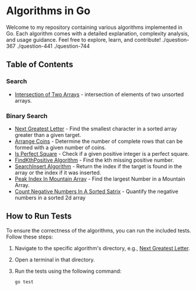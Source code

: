 # Algorithms in Go

Welcome to my repository containing various algorithms implemented in Go. Each algorithm comes with a detailed explanation, complexity analysis, and usage guidance. Feel free to explore, learn, and contribute!
 ./question-367
    ./question-441
    ./question-744
## Table of Contents

### Search
- [Intersection of Two Arrays](./question-349/) - intersection of elements of two unsorted arrays.

### Binary Search


- [Next Greatest Letter](./question-744) - Find the smallest character in a sorted array greater than a given target.
- [Arrange Coins](./question-441) - Determine the number of complete rows that can be formed with a given number of coins.
- [Is Perfect Square](./question-367) - Check if a given positive integer is a perfect square.
- [FindKthPositive Algorithm](./question-1539/) - Find the kth missing positive number.
- [SearchInsert Algorithm](./question-35/) - Return the index if the target is found in the array or the index if it was inserted.
- [Peak Index In Mountain Array](./question-852/) - Find the largest Number in a Mountain Array.
- [Count Negative Numbers In A Sorted Satrix](./question-1351/) - Quantify the negative numbers in a sorted 2d array

## How to Run Tests  

To ensure the correctness of the algorithms, you can run the included tests. Follow these steps:

1. Navigate to the specific algorithm's directory, e.g., [Next Greatest Letter](./question-744).

2. Open a terminal in that directory.

3. Run the tests using the following command:
   ```bash
   go test



